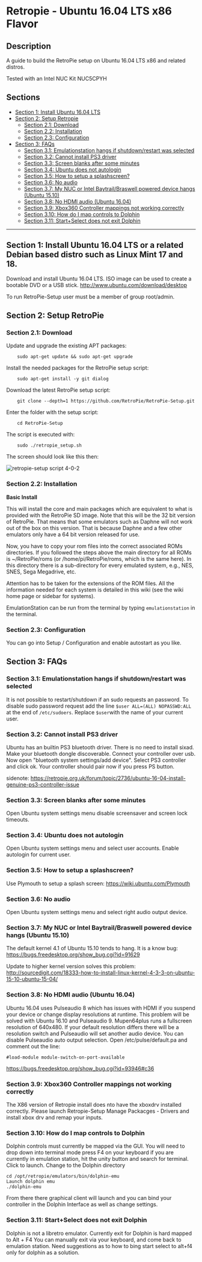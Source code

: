 # Retropie - Ubuntu 16.04 LTS x86 Flavor

## Description

A guide to build the RetroPie setup on Ubuntu 16.04 LTS x86 and related distros.

Tested with an Intel NUC Kit NUC5CPYH

## Sections

  - [Section 1: Install Ubuntu 16.04 LTS](#section-1-install-ubuntu)
  - [Section 2: Setup Retropie](#section-2-install-retropie)
    - [Section 2.1: Download](#21-download)
    - [Section 2.2: Installation](#22-installation)
    - [Section 2.3: Configuration](#23-configuration)
  - [Section 3: FAQs](#section-3-faq)
    - [Section 3.1: Emulationstation hangs if shutdown/restart was selected](#31-hang)
    - [Section 3.2: Cannot install PS3 driver](#32-ps3)  
    - [Section 3.3: Screen blanks after some minutes](#33-configuration)
    - [Section 3.4: Ubuntu does not autologin](#34-autologin)
    - [Section 3.5: How to setup a splashscreen?](#35-splashscreen)
    - [Section 3.6: No audio](##36-noaudio)
    - [Section 3.7: My NUC or Intel Baytrail/Braswell powered device hangs (Ubuntu 15.10)](##37-hang)
    - [Section 3.8: No HDMI audio (Ubuntu 16.04)](##38-nohdmiaudio)
    - [Section 3.9: Xbox360 Controller mappings not working correctly](##39-xbox360)
    - [Section 3.10: How do I map controls to Dolphin](##310-dolphincontrols)
    - [Section 3.11: Start+Select does not exit Dolphin](##311-dolphinexit)

***

## Section 1: Install Ubuntu 16.04 LTS or a related Debian based distro such as Linux Mint 17 and 18.
    
Download and install Ubuntu 16.04 LTS. ISO image can be used to create a bootable DVD or a USB stick.
http://www.ubuntu.com/download/desktop

To run RetroPie-Setup user must be a member of group root/admin.

## Section 2: Setup RetroPie

### Section 2.1: Download
    
Update and upgrade the existing APT packages:
```
    sudo apt-get update && sudo apt-get upgrade
```
Install the needed packages for the RetroPie setup script:
```
    sudo apt-get install -y git dialog
```
Download the latest RetroPie setup script:
```
    git clone --depth=1 https://github.com/RetroPie/RetroPie-Setup.git
```
Enter the folder with the setup script:
```
    cd RetroPie-Setup
```
The script is executed with:
```
    sudo ./retropie_setup.sh
```
The screen should look like this then:

![retropie-setup script 4-0-2](https://cloud.githubusercontent.com/assets/8606384/18487839/c4e3da42-79c4-11e6-82a8-026afa67801b.png)

### Section 2.2: Installation

**Basic Install**

This will install the core and main packages which are equivalent to what is provided with the RetroPie SD image. Note that this will be the 32 bit version of RetroPie. That means that some emulators such as Daphne will not work out of the box on this version. That is because Daphne and a few other emulators only have a 64 bit version released for use.

Now, you have to copy your rom files into the correct associated ROMs directories. If you followed the steps above the main directory for all ROMs is ~/RetroPie/roms (or /home/pi/RetroPie/roms, which is the same here). In this directory there is a sub-directory for every emulated system, e.g., NES, SNES, Sega Megadrive, etc. 

Attention has to be taken for the extensions of the ROM files. All the information needed for each system is detailed in this wiki (see the wiki home page or sidebar for systems).

EmulationStation can be run from the terminal by typing `emulationstation` in the terminal.

### Section 2.3: Configuration

You can go into Setup / Configuration and enable autostart as you like.

## Section 3: FAQs

### Section 3.1: Emulationstation hangs if shutdown/restart was selected

It is not possible to restart/shutdown if an sudo requests an password. To disable sudo password request add the line `$user ALL=(ALL) NOPASSWD:ALL` at the end of `/etc/sudoers`. Replace `$user`with the name of your current user.

### Section 3.2: Cannot install PS3 driver

Ubuntu has an builtin PS3 bluetooth driver. There is no need to install sixad. Make your bluetooth dongle discoverable. Connect your controller over usb. Now open "bluetooth system settings/add device". Select PS3 controller and click ok. Your controller should pair now if you press PS button.

sidenote: https://retropie.org.uk/forum/topic/2736/ubuntu-16-04-install-genuine-ps3-controller-issue

### Section 3.3: Screen blanks after some minutes

Open Ubuntu system settings menu disable screensaver and screen lock timeouts.  

### Section 3.4: Ubuntu does not autologin

Open Ubuntu system settings menu and select user accounts. Enable autologin for current user.    

### Section 3.5: How to setup a splashscreen?

Use Plymouth to setup a splash screen:
https://wiki.ubuntu.com/Plymouth

### Section 3.6: No audio

Open Ubuntu system settings menu and select right audio output device.  

### Section 3.7: My NUC or Intel Baytrail/Braswell powered device hangs (Ubuntu 15.10)

The default kernel 4.1 of Ubuntu 15.10 tends to hang. It is a know bug:
https://bugs.freedesktop.org/show_bug.cgi?id=91629

Update to higher kernel version solves this problem:
http://sourcedigit.com/18333-how-to-install-linux-kernel-4-3-3-on-ubuntu-15-10-ubuntu-15-04/

### Section 3.8: No HDMI audio (Ubuntu 16.04)

Ubuntu 16.04 uses Pulseaudio 8 which has issues with HDMI if you suspend your device or change display resolutions at runtime. This problem will be solved with Ubuntu 16.10 and Pulseaudio 9. Mupen64plus runs a fullscreen resolution of 640x480. If your default resolution differs there will be a resolution switch and Pulseaudio will set another audio device. You can disable Pulseaudio auto output selection. Open /etc/pulse/default.pa and comment out the line:
```
#load-module module-switch-on-port-available
```
https://bugs.freedesktop.org/show_bug.cgi?id=93946#c36

### Section 3.9: Xbox360 Controller mappings not working correctly

The X86 version of Retropie install does nto have the xboxdrv installed correctly.  Please launch Retropie-Setup Manage Packacges - Drivers and install xbox drv and remap your inputs. 


### Section 3.10: How do I map controls to Dolphin

Dolphin controls must currently be mapped via the GUI. You will need to drop down into terminal mode press F4 on your keyboard if you are currently in emulation station, hit the unity button and search for terminal.  Click to launch. 
Change to the Dolphin directory
```
cd /opt/retropie/emulators/bin/dolphin-emu 
Launch dolphin emu
./dolphin-emu 
```
From there there graphical client will launch and you can bind your controller in the Dolphin Interface as well as change settings.

### Section 3.11: Start+Select does not exit Dolphin

Dolphin is not a libretro emulator. Currently exit for Dolphin is hard mapped to Alt + F4 
You can manually exit via your keyboard, and come back to emulation station.
Need suggestions as to how to bing start select to alt+f4 only for dolphin as a solution.
